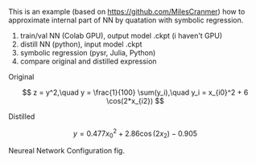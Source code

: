 This is an example (based on https://github.com/MilesCranmer) how to approximate internal part of NN by quatation with symbolic regression. 

1. train/val NN (Colab GPU), output model .ckpt (i haven't GPU)
2. distill NN (python), input model .ckpt
3. symbolic regression (pysr, Julia, Python)
4. compare original and distilled expression


Original 

$$ z = y^2,\quad y = \frac{1}{100} \sum(y_i),\quad y_i = x_{i0}^2 + 6 \cos(2*x_{i2}) $$

Distilled

$$ y = 0.477 x_{0}^{2} + 2.86 \cos{\left(2 x_{2} \right)} - 0.905 $$


Neureal Network Configuration 
fig.






  



